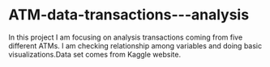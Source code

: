 # ATM-data-transactions---analysis
In this project I am focusing on analysis transactions coming from five different ATMs. I am checking relationship among variables and doing basic visualizations.Data set comes from Kaggle website.
